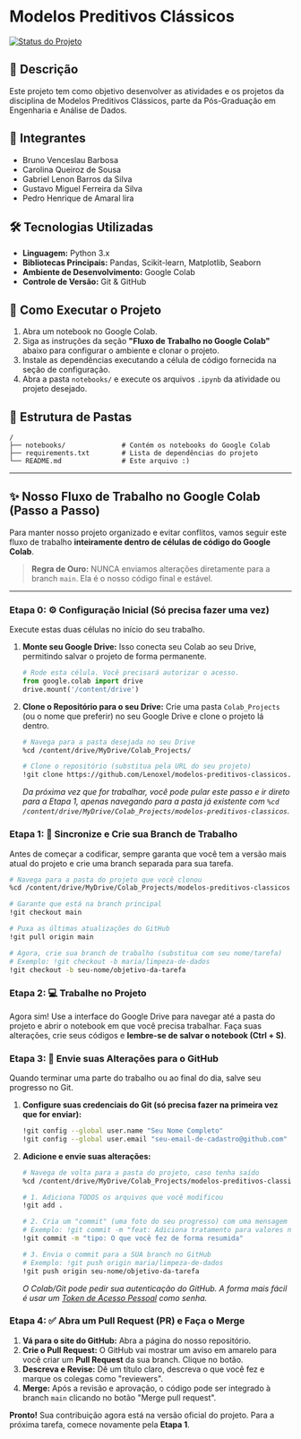 # Modelos Preditivos Clássicos

[![Status do Projeto](https://img.shields.io/badge/status-Em%20Andamento-yellow)](https://shields.io/)

## 📝 Descrição

Este projeto tem como objetivo desenvolver as atividades e os projetos da disciplina de Modelos Preditivos Clássicos, parte da Pós-Graduação em Engenharia e Análise de Dados.

## 👥 Integrantes

- Bruno Venceslau Barbosa
- Carolina Queiroz de Sousa
- Gabriel Lenon Barros da Silva
- Gustavo Miguel Ferreira da Silva
- Pedro Henrique de Amaral lira

## 🛠️ Tecnologias Utilizadas

* **Linguagem:** Python 3.x
* **Bibliotecas Principais:** Pandas, Scikit-learn, Matplotlib, Seaborn
* **Ambiente de Desenvolvimento:** Google Colab
* **Controle de Versão:** Git & GitHub

## 🚀 Como Executar o Projeto

1.  Abra um notebook no Google Colab.
2.  Siga as instruções da seção **"Fluxo de Trabalho no Google Colab"** abaixo para configurar o ambiente e clonar o projeto.
3.  Instale as dependências executando a célula de código fornecida na seção de configuração.
4.  Abra a pasta `notebooks/` e execute os arquivos `.ipynb` da atividade ou projeto desejado.

## 📁 Estrutura de Pastas

```
/
├── notebooks/              # Contém os notebooks do Google Colab
├── requirements.txt        # Lista de dependências do projeto
└── README.md               # Este arquivo :)
```

---

## ✨ Nosso Fluxo de Trabalho no Google Colab (Passo a Passo)

Para manter nosso projeto organizado e evitar conflitos, vamos seguir este fluxo de trabalho **inteiramente dentro de células de código do Google Colab**.

> **Regra de Ouro:** NUNCA enviamos alterações diretamente para a branch `main`. Ela é o nosso código final e estável.

---

### **Etapa 0: ⚙️ Configuração Inicial (Só precisa fazer uma vez)**

Execute estas duas células no início do seu trabalho.

1.  **Monte seu Google Drive:** Isso conecta seu Colab ao seu Drive, permitindo salvar o projeto de forma permanente.
    ```python
    # Rode esta célula. Você precisará autorizar o acesso.
    from google.colab import drive
    drive.mount('/content/drive')
    ```

2.  **Clone o Repositório para o seu Drive:** Crie uma pasta `Colab_Projects` (ou o nome que preferir) no seu Google Drive e clone o projeto lá dentro.
    ```bash
    # Navega para a pasta desejada no seu Drive
    %cd /content/drive/MyDrive/Colab_Projects/

    # Clone o repositório (substitua pela URL do seu projeto)
    !git clone https://github.com/Lenoxel/modelos-preditivos-classicos.git
    ```
    *Da próxima vez que for trabalhar, você pode pular este passo e ir direto para a Etapa 1, apenas navegando para a pasta já existente com `%cd /content/drive/MyDrive/Colab_Projects/modelos-preditivos-classicos`.*

### **Etapa 1: 🔄 Sincronize e Crie sua Branch de Trabalho**

Antes de começar a codificar, sempre garanta que você tem a versão mais atual do projeto e crie uma branch separada para sua tarefa.

```bash
# Navega para a pasta do projeto que você clonou
%cd /content/drive/MyDrive/Colab_Projects/modelos-preditivos-classicos

# Garante que está na branch principal
!git checkout main

# Puxa as últimas atualizações do GitHub
!git pull origin main

# Agora, crie sua branch de trabalho (substitua com seu nome/tarefa)
# Exemplo: !git checkout -b maria/limpeza-de-dados
!git checkout -b seu-nome/objetivo-da-tarefa
```

### **Etapa 2: 💻 Trabalhe no Projeto**

Agora sim! Use a interface do Google Drive para navegar até a pasta do projeto e abrir o notebook em que você precisa trabalhar. Faça suas alterações, crie seus códigos e **lembre-se de salvar o notebook (Ctrl + S)**.

### **Etapa 3: 🚀 Envie suas Alterações para o GitHub**

Quando terminar uma parte do trabalho ou ao final do dia, salve seu progresso no Git.

1.  **Configure suas credenciais do Git (só precisa fazer na primeira vez que for enviar):**
    ```bash
    !git config --global user.name "Seu Nome Completo"
    !git config --global user.email "seu-email-de-cadastro@github.com"
    ```

2.  **Adicione e envie suas alterações:**
    ```bash
    # Navega de volta para a pasta do projeto, caso tenha saído
    %cd /content/drive/MyDrive/Colab_Projects/modelos-preditivos-classicos

    # 1. Adiciona TODOS os arquivos que você modificou
    !git add .

    # 2. Cria um "commit" (uma foto do seu progresso) com uma mensagem clara
    # Exemplo: !git commit -m "feat: Adiciona tratamento para valores nulos na coluna idade"
    !git commit -m "tipo: O que você fez de forma resumida"

    # 3. Envia o commit para a SUA branch no GitHub
    # Exemplo: !git push origin maria/limpeza-de-dados
    !git push origin seu-nome/objetivo-da-tarefa
    ```
    *O Colab/Git pode pedir sua autenticação do GitHub. A forma mais fácil é usar um [Token de Acesso Pessoal](https://docs.github.com/pt/authentication/keeping-your-account-and-data-secure/managing-your-personal-access-tokens) como senha.*

### **Etapa 4: ✅ Abra um Pull Request (PR) e Faça o Merge**

1.  **Vá para o site do GitHub:** Abra a página do nosso repositório.
2.  **Crie o Pull Request:** O GitHub vai mostrar um aviso em amarelo para você criar um **Pull Request** da sua branch. Clique no botão.
3.  **Descreva e Revise:** Dê um título claro, descreva o que você fez e marque os colegas como "reviewers".
4.  **Merge:** Após a revisão e aprovação, o código pode ser integrado à branch `main` clicando no botão "Merge pull request".

**Pronto!** Sua contribuição agora está na versão oficial do projeto. Para a próxima tarefa, comece novamente pela **Etapa 1**.